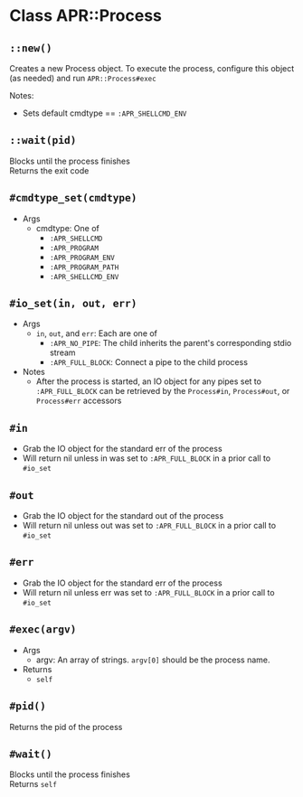 # Class APR::Process

## `::new()`
Creates a new Process object.
To execute the process, configure this object (as needed) and run `APR::Process#exec`

Notes:

- Sets default cmdtype == `:APR_SHELLCMD_ENV `

## `::wait(pid)`
Blocks until the process finishes <br/>
Returns the exit code

## `#cmdtype_set(cmdtype)`
- Args
  + cmdtype: One of
    - `:APR_SHELLCMD`
    - `:APR_PROGRAM`
    - `:APR_PROGRAM_ENV`
    - `:APR_PROGRAM_PATH`
    - `:APR_SHELLCMD_ENV`

## `#io_set(in, out, err)`
- Args
  + `in`, `out`, and `err`: Each are one of
    - `:APR_NO_PIPE`: The child inherits the parent's corresponding stdio stream
    - `:APR_FULL_BLOCK`: Connect a pipe to the child process
- Notes
  + After the process is started, an IO object for any pipes
    set to `:APR_FULL_BLOCK` can be retrieved by the `Process#in`,
    `Process#out`, or `Process#err` accessors

## `#in`
- Grab the IO object for the standard err of the process
- Will return nil unless in was set to `:APR_FULL_BLOCK`
  in a prior call to `#io_set`

## `#out`
- Grab the IO object for the standard out of the process
- Will return nil unless out was set to `:APR_FULL_BLOCK`
  in a prior call to `#io_set`

## `#err`
- Grab the IO object for the standard err of the process
- Will return nil unless err was set to `:APR_FULL_BLOCK`
  in a prior call to `#io_set`

## `#exec(argv)`
- Args
  + argv: An array of strings. `argv[0]` should be the process name.
- Returns
  + `self`

## `#pid()`
Returns the pid of the process

## `#wait()`
Blocks until the process finishes <br/>
Returns `self`

